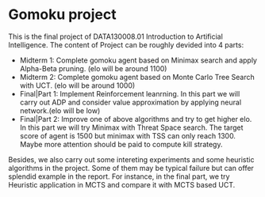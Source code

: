 # Gomoku project

This is the final project of DATA130008.01 Introduction to Artificial Intelligence. The content of Project can be roughly devided into 4 parts:

+ Midterm 1: Complete gomoku agent based on Minimax search and apply Alpha-Beta pruning. (elo will be around 1100)
+ Midterm 2: Complete gomoku agent based on Monte Carlo Tree Search with UCT. (elo will be around 1000)
+ Final|Part 1: Implement Reinforcement leanrning. In this part we will carry out ADP and consider value approximation by applying neural network.(elo will be low)
+ Final|Part 2: Improve one of above algorithms and try to get higher elo. In this part we will try Minimax with Threat Space search. The target score of agent is 1500 but minimax with TSS can only reach 1300. Maybe more attention should be paid to compute kill strategy.

Besides, we also carry out some intereting experiments and some heuristic algorithms in the project. Some of them may be typical failure but can offer splendid example in the report. For instance, in the final part, we try Heuristic application in MCTS and compare it with MCTS based UCT.
